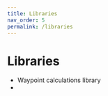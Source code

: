 ```yaml
---
title: Libraries
nav_order: 5
permalink: /libraries
---
```


# Libraries

- Waypoint calculations library
- 
